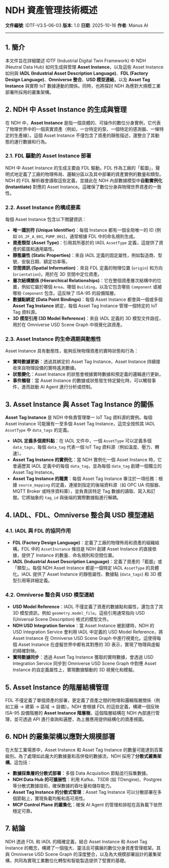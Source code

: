 # NDH 資產管理技術概述

**文件編號**: IDTF-V3.5-06-03
**版本**: 1.0
**日期**: 2025-10-16
**作者**: Manus AI

---

## 1. 簡介

本文件旨在詳細闡述 IDTF (Industrial Digital Twin Framework) 中 NDH (Neutral Data Hub) 如何生成與管理 **Asset Instance**，以及這些 Asset Instance 如何與 **IADL (Industrial Asset Description Language)**、**FDL (Factory Design Language)**、**Omniverse 整合**、**USD 模型連結**，以及 **Asset Tag Instance** 與實際 IoT 數據連動的關係。同時，也將探討 NDH 為應對大規模工業部署所採用的叢集架構。

## 2. NDH 中 Asset Instance 的生成與管理

在 NDH 中，**Asset Instance** 是指一個具體的、可操作的數位分身實例，它代表了物理世界中的一個真實資產（例如，一台特定的泵、一個特定的感測器、一條特定的生產線）。這個 Asset Instance 不僅包含了資產的靜態描述，還整合了其動態的運行數據和行為。

### 2.1. FDL 驅動的 Asset Instance 部署

NDH 中 Asset Instance 的生成主要由 FDL 驅動。FDL 作為工廠的「藍圖」，聲明式地定義了工廠的物理佈局、邏輯分區以及其中部署的資產實例的數量和類型。NDH 的 FDL 解析器會讀取這些定義，並據此在 NDH 內部數據模型中**自動實例化 (Instantiate)** 對應的 Asset Instance。這確保了數位分身與物理世界資產的一致性。

### 2.2. Asset Instance 的構成要素

每個 Asset Instance 包含以下關鍵資訊：

*   **唯一識別符 (Unique Identifier)**：每個 Instance 都有一個全局唯一的 ID (例如 `DS_2F_A_001`, `PUMP_001`)，通常根據 FDL 中的命名規則生成。
*   **資產類型 (Asset Type)**：引用其所基於的 IADL `AssetType` 定義，這提供了資產的藍圖和通用屬性。
*   **靜態屬性 (Static Properties)**：來自 IADL 定義的固定屬性，例如製造商、型號、安裝日期、額定功率等。
*   **空間資訊 (Spatial Information)**：來自 FDL 定義的物理位置 (`origin`) 和方向 (`orientation`)，用於在 3D 空間中定位資產。
*   **層次結構關係 (Hierarchical Relationships)**：它在整個資產層次結構中的位置，例如它屬於哪個 `Area`、哪個 `Building`，以及它包含哪些 `Component` 或被哪些 `Component` 包含。這反映了 ISA-95 的設備階層。
*   **數據點綁定 (Data Point Bindings)**：每個 Asset Instance 都會與一個或多個 **Asset Tag Instance** 綁定，每個 Asset Tag Instance 管理一個特定的 IoT Tag 資料源。
*   **3D 模型引用 (3D Model Reference)**：來自 IADL 定義的 3D 模型文件路徑，用於在 Omniverse USD Scene Graph 中視覺化該資產。

### 2.3. Asset Instance 的生命週期與動態性

Asset Instance 具有動態性，能夠反映物理資產的實時狀態和行為：

*   **實時數據更新**：透過其綁定的 Asset Tag Instance，Asset Instance 持續接收來自物理設備的實時遙測數據。
*   **狀態變化**：Asset Instance 的狀態會根據實時數據和預定義的邏輯進行更新。
*   **事件觸發**：當 Asset Instance 的數據或狀態發生特定變化時，可以觸發事件，進而啟動 AI Agent 進行分析或控制。

## 3. Asset Instance 與 Asset Tag Instance 的關係

**Asset Tag Instance** 是 NDH 中負責管理單一 IoT Tag 資料源的實例。每個 Asset Instance 可能擁有一至多個 Asset Tag Instance，這完全按照其 IADL `AssetType` 中 `data_tags` 的定義。

*   **IADL 定義多個資料點**：在 IADL 文件中，一個 `AssetType` 可以定義多個 `data_tags`，每個 `data_tag` 代表一個 IoT Tag 資料源（例如溫度、壓力、轉速）。
*   **Asset Tag Instance 的實例化**：當 NDH 實例化一個 Asset Instance 時，它會遍歷其 IADL 定義中的每個 `data_tag`，並為每個 `data_tag` 創建一個獨立的 Asset Tag Instance。
*   **Asset Tag Instance 的職責**：每個 Asset Tag Instance 專注於一項任務：根據 `source_mapping` 的定義，連接到指定的後端資料源（如 OPC UA 伺服器、MQTT Broker 或時序資料庫），並負責該特定 Tag 數據的讀取、寫入和訂閱。它將抽象的 `tag_id` 與後端的實際數據點進行解耦。

## 4. IADL、FDL、Omniverse 整合與 USD 模型連結

### 4.1. IADL 與 FDL 的協同作用

*   **FDL (Factory Design Language)**：定義了工廠的物理佈局和資產的組織結構。FDL 中的 `AssetInstance` 條目是 NDH 創建 Asset Instance 的直接依據，提供了 Instance 的數量、命名規則和空間位置。
*   **IADL (Industrial Asset Description Language)**：定義了資產的「藍圖」或「類型」。每個 NDH Asset Instance 都是一個特定 IADL `AssetType` 的具體化。IADL 提供了 Asset Instance 的靜態屬性、數據點 (`data_tags`) 和 3D 模型引用等詳細定義。

### 4.2. Omniverse 整合與 USD 模型連結

*   **USD Model Reference**：IADL 不僅定義了資產的數據點和屬性，還包含了其 3D 模型資訊，例如 `geometry.model_file`。這些引用通常指向 USD (Universal Scene Description) 格式的模型文件。
*   **NDH USD Integration Service**：當 Asset Instance 被創建時，NDH 的 USD Integration Service 會利用 IADL 中定義的 USD Model Reference，將 Asset Instance 在 Omniverse USD Scene Graph 中進行視覺化。這使得每個 Asset Instance 在虛擬世界中都有其對應的 3D 表示，實現了物理與虛擬的精確對映。
*   **實時數據同步**：透過 Asset Tag Instance 獲取的實時數據，會透過 USD Integration Service 同步到 Omniverse USD Scene Graph 中對應 Asset Instance 的自定義屬性上，實現數據驅動的 3D 視覺化和模擬。

## 5. Asset Instance 的階層結構管理

FDL 不僅定義了單個資產的部署，更定義了資產之間的物理和邏輯階層關係（例如工廠 -> 建築 -> 區域 -> 設備）。NDH 會根據 FDL 的這些定義，構建一個反映 ISA-95 設備階層的 **Asset Instance 階層樹**。這個階層結構在 NDH 內部進行管理，並可透過 API 進行查詢和遍歷，為上層應用提供結構化的資產視圖。

## 6. NDH 的叢集架構以應對大規模部署

在大型工業場景中，Asset Instance 和 Asset Tag Instance 的數量可能達到百萬級別。為了處理如此龐大的數據量和高併發的數據流，NDH 採用了**分散式叢集架構**。這包括：

*   **數據採集層的分散式部署**：多個 Data Acquisition 節點並行採集數據。
*   **NDH Data Hub 的可擴展性**：利用 Kafka、TSDB (如 TDengine)、Postgres 等分散式數據技術，確保數據的吞吐量和儲存能力。
*   **Asset Tag Instance 的分散式管理**：Asset Tag Instance 可以分散部署在多個節點上，實現負載均衡和高可用性。
*   **MCP Control Plane 的叢集化**：確保 AI Agent 的管理和排程在高負載下依然穩定可靠。

## 7. 結論

NDH 透過 FDL 和 IADL 的精確定義，結合 Asset Instance 和 Asset Tag Instance 的概念，構建了一個強大、靈活且可擴展的數位分身資產管理框架。其與 Omniverse USD Scene Graph 的深度整合，以及為大規模部署設計的叢集架構，共同為實現工業數位化轉型和智能製造提供了堅實的基礎。
